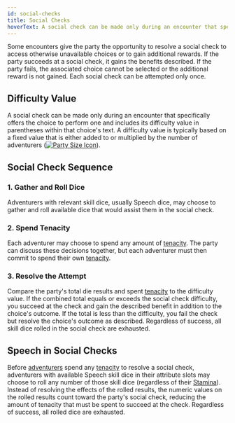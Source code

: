 ```yaml
---
id: social-checks
title: Social Checks
hoverText: A social check can be made only during an encounter that specifically offers the choice to perform one and includes its difficulty value in parentheses within that choice's text.
---
```


Some encounters give the party the opportunity to resolve a social check to access otherwise unavailable choices or to gain additional rewards. If the party succeeds at a social check, it gains the benefits described. If the party fails, the associated choice cannot be selected or the additional reward is not gained. Each social check can be attempted only once.

## Difficulty Value

A social check can be made only during an encounter that specifically offers the choice to perform one and includes its difficulty value in parentheses within that choice's text. A difficulty value is typically based on a fixed value that is either added to or multiplied by the number of adventurers ([<img src="/icons/party-size.svg" alt="Party Size Icon" className="icon-svg" />](/docs/glossary/party-size)).

## Social Check Sequence

### 1. Gather and Roll Dice

Adventurers with relevant skill dice, usually Speech dice, may choose to gather and roll available dice that would assist them in the social check.

### 2. Spend Tenacity

Each adventurer may choose to spend any amount of [tenacity](/docs/glossary/tenacity). The party can discuss these decisions together, but each adventurer must then commit to spend their own [tenacity](/docs/glossary/tenacity).

### 3. Resolve the Attempt

Compare the party's total die results and spent [tenacity](/docs/glossary/tenacity) to the difficulty value. If the combined total equals or exceeds the social check difficulty, you succeed at the check and gain the described benefit in addition to the choice's outcome. If the total is less than the difficulty, you fail the check but resolve the choice's outcome as described. Regardless of success, all skill dice rolled in the social check are exhausted.

## Speech in Social Checks

Before [adventurers](/docs/glossary/adventurer) spend any [tenacity](/docs/glossary/tenacity) to resolve a social check, adventurers with available Speech skill dice in their attribute slots may choose to roll any number of those skill dice (regardless of their [Stamina](/docs/adventurer/stats/stamina)). Instead of resolving the effects of the rolled results, the numeric values on the rolled results count toward the party's social check, reducing the amount of tenacity that must be spent to succeed at the check. Regardless of success, all rolled dice are exhausted.
